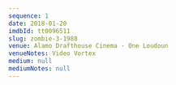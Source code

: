 ```yaml
---
sequence: 1
date: 2018-01-20
imdbId: tt0096511
slug: zombie-3-1988
venue: Alamo Drafthouse Cinema - One Loudoun
venueNotes: Video Vortex
medium: null
mediumNotes: null
---
```


 